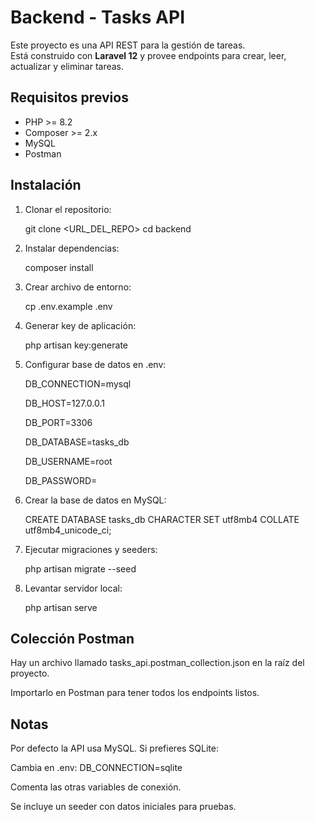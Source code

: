 # Backend - Tasks API

Este proyecto es una API REST para la gestión de tareas.  
Está construido con **Laravel 12** y provee endpoints para crear, leer, actualizar y eliminar tareas.


## **Requisitos previos**

- PHP >= 8.2
- Composer >= 2.x
- MySQL 
- Postman


## **Instalación**

1. Clonar el repositorio:

   git clone <URL_DEL_REPO>
    cd backend

3. Instalar dependencias:

   composer install

5. Crear archivo de entorno:

   cp .env.example .env

7. Generar key de aplicación:

   php artisan key:generate

9. Configurar base de datos en .env:

   DB_CONNECTION=mysql

   DB_HOST=127.0.0.1

   DB_PORT=3306

   DB_DATABASE=tasks_db

   DB_USERNAME=root

   DB_PASSWORD=

10. Crear la base de datos en MySQL:

    CREATE DATABASE tasks_db CHARACTER SET utf8mb4 COLLATE utf8mb4_unicode_ci;

12. Ejecutar migraciones y seeders:

    php artisan migrate --seed

14. Levantar servidor local:

    php artisan serve


## **Colección Postman**

Hay un archivo llamado tasks_api.postman_collection.json en la raíz del proyecto.

Importarlo en Postman para tener todos los endpoints listos.    

## **Notas**

Por defecto la API usa MySQL. Si prefieres SQLite:

Cambia en .env: DB_CONNECTION=sqlite

Comenta las otras variables de conexión.

Se incluye un seeder con datos iniciales para pruebas.

